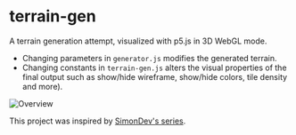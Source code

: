 # terrain-gen

A terrain generation attempt, visualized with p5.js in 3D WebGL mode.

- Changing parameters in `generator.js` modifies the generated terrain.  
- Changing constants in `terrain-gen.js` alters the visual properties of the final output such as show/hide wireframe, show/hide colors, tile density and more).  

![Overview](https://i.imgur.com/IUiWJ1v.jpg)

This project was inspired by [SimonDev's series](https://www.youtube.com/watch?v=hHGshzIXFWY&list=PLRL3Z3lpLmH3PNGZuDNf2WXnLTHpN9hXy).
